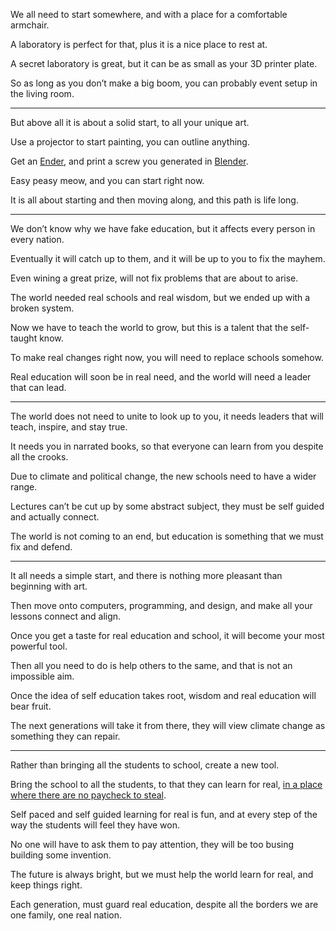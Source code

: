 We all need to start somewhere,
and with a place for a comfortable armchair.

A laboratory is perfect for that,
plus it is a nice place to rest at.

A secret laboratory is great,
but it can be as small as your 3D printer plate.

So as long as you don’t make a big boom,
you can probably event setup in the living room.

---

But above all it is about a solid start,
to all your unique art.

Use a projector to start painting,
you can outline anything.

Get an [Ender][e],
and print a screw you generated in [Blender][b].

Easy peasy meow,
and you can start right now.

It is all about starting and then moving along,
and this path is life long.

---

We don’t know why we have fake education,
but it affects every person in every nation.

Eventually it will catch up to them,
and it will be up to you to fix the mayhem.

Even wining a great prize,
will not fix problems that are about to arise.

The world needed real schools and real wisdom,
but we ended up with a broken system.

Now we have to teach the world to grow,
but this is a talent that the self-taught know.

To make real changes right now,
you will need to replace schools somehow.

Real education will soon be in real need,
and the world will need a leader that can lead.

---

The world does not need to unite to look up to you,
it needs leaders that will teach, inspire, and stay true.

It needs you in narrated books,
so that everyone can learn from you despite all the crooks.

Due to climate and political change,
the new schools need to have a wider range.

Lectures can’t be cut up by some abstract subject,
they must be self guided and actually connect.

The world is not coming to an end,
but education is something that we must fix and defend.

---

It all needs a simple start,
and there is nothing more pleasant than beginning with art.

Then move onto computers, programming, and design,
and make all your lessons connect and align.

Once you get a taste for real education and school,
it will become your most powerful tool.

Then all you need to do is help others to the same,
and that is not an impossible aim.

Once the idea of self education takes root,
wisdom and real education will bear fruit.

The next generations will take it from there,
they will view climate change as something they can repair.

---

Rather than bringing all the students to school,
create a new tool.

Bring the school to all the students, to that they can learn for real,
[in a place where there are no paycheck to steal][s].

Self paced and self guided learning for real is fun,
and at every step of the way the students will feel they have won.

No one will have to ask them to pay attention,
they will be too busing building some invention.

The future is always bright,
but we must help the world learn for real, and keep things right.

Each generation, must guard real education,
despite all the borders we are one family, one real nation.

[e]: https://www.youtube.com/results?search_query=ender+3+v2+assembly
[b]: https://www.youtube.com/results?search_query=blender+tutorial
[s]: https://www.youtube.com/watch?v=fmoor8DwqW4
